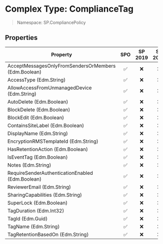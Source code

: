 # Complex Type: ComplianceTag

> Namespace: SP.CompliancePolicy

## Properties

Property | SPO | SP 2019 | SP 2016 | SP 2013
----------|:---:|:-------:|:-------:|:-------:
AcceptMessagesOnlyFromSendersOrMembers (Edm.Boolean) | ✅ | ❌ | ❌ | ❌
AccessType (Edm.String) | ✅ | ❌ | ❌ | ❌
AllowAccessFromUnmanagedDevice (Edm.String) | ✅ | ❌ | ❌ | ❌
AutoDelete (Edm.Boolean) | ✅ | ❌ | ❌ | ❌
BlockDelete (Edm.Boolean) | ✅ | ❌ | ❌ | ❌
BlockEdit (Edm.Boolean) | ✅ | ❌ | ❌ | ❌
ContainsSiteLabel (Edm.Boolean) | ✅ | ❌ | ❌ | ❌
DisplayName (Edm.String) | ✅ | ❌ | ❌ | ❌
EncryptionRMSTemplateId (Edm.String) | ✅ | ❌ | ❌ | ❌
HasRetentionAction (Edm.Boolean) | ✅ | ❌ | ❌ | ❌
IsEventTag (Edm.Boolean) | ✅ | ❌ | ❌ | ❌
Notes (Edm.String) | ✅ | ❌ | ❌ | ❌
RequireSenderAuthenticationEnabled (Edm.Boolean) | ✅ | ❌ | ❌ | ❌
ReviewerEmail (Edm.String) | ✅ | ❌ | ❌ | ❌
SharingCapabilities (Edm.String) | ✅ | ❌ | ❌ | ❌
SuperLock (Edm.Boolean) | ✅ | ❌ | ❌ | ❌
TagDuration (Edm.Int32) | ✅ | ❌ | ❌ | ❌
TagId (Edm.Guid) | ✅ | ❌ | ❌ | ❌
TagName (Edm.String) | ✅ | ❌ | ❌ | ❌
TagRetentionBasedOn (Edm.String) | ✅ | ❌ | ❌ | ❌